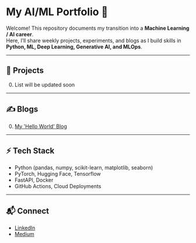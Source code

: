# My AI/ML Portfolio 🚀

Welcome! This repository documents my transition into a **Machine Learning / AI career**.  
Here, I’ll share weekly projects, experiments, and blogs as I build skills in **Python, ML, Deep Learning, Generative AI, and MLOps**.

---

## 📂 Projects
0. List will be updated soon

---

## ✍️ Blogs
0. [My 'Hello World' Blog](https://medium.com/@aiwithaditya/understanding-ai-one-simple-story-at-a-time-d5ae679183f4)

---

## ⚡ Tech Stack
- Python (pandas, numpy, scikit-learn, matplotlib, seaborn)
- PyTorch, Hugging Face, Tensorflow
- FastAPI, Docker
- GitHub Actions, Cloud Deployments

---

## 📬 Connect
- [LinkedIn](https://www.linkedin.com/in/aditya-narayan-mishra-9b7254188/)
- [Medium](https://medium.com/@aiwithaditya)
